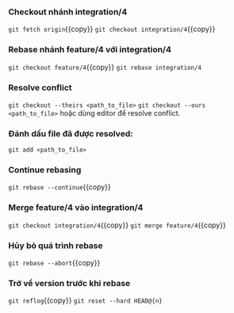 ### Checkout nhánh integration/4

`git fetch origin`{{copy}}
`git checkout integration/4`{{copy}}

### Rebase nhánh feature/4 với integration/4
`git checkout feature/4`{{copy}}
`git rebase integration/4`

### Resolve conflict
`git checkout --theirs <path_to_file>`
`git checkout --ours <path_to_file>`
hoặc dùng editor để resolve conflict.

### Đánh dấu file đã được resolved:
`git add <path_to_file>`

### Continue rebasing
`git rebase --continue`{{copy}}

### Merge feature/4 vào integration/4
`git checkout integration/4`{{copy}}
`git merge feature/4`{{copy}}

### Hủy bỏ quá trình rebase
`git rebase --abort`{{copy}}

### Trở về version trước khi rebase
`git reflog`{{copy}}
`git reset --hard HEAD@{n}`
